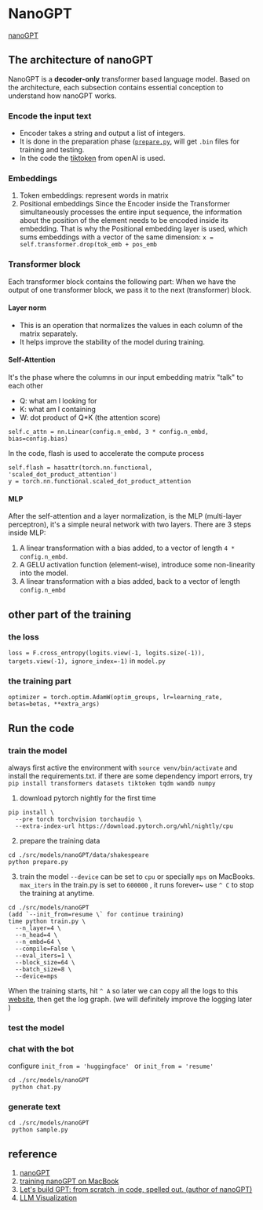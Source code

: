# NanoGPT
[nanoGPT](https://github.com/karpathy/nanoGPT)
## The architecture of nanoGPT
NanoGPT is a **decoder-only** transformer based language model. Based on the architecture, each subsection contains essential conception to understand how nanoGPT works.
### Encode the input text
* Encoder takes a string and output a list of integers. 
* It is done in the preparation phase ([`prepare.py`](https://github.com/CallMeL/Project-ML/blob/master/data/prepare.py), will get `.bin` files for training and testing.
* In the code the [tiktoken](https://github.com/openai/tiktoken) from openAI is used.
### Embeddings
1. Token embeddings: represent words in matrix
2. Positional embeddings
   Since the Encoder inside the Transformer simultaneously processes the entire input sequence, the information about the position of the element needs to be encoded inside its embedding. That is why the Positional embedding layer is used, which sums embeddings with a vector of the same dimension: `x = self.transformer.drop(tok_emb + pos_emb`

### Transformer block
Each transformer block contains the following part: When we have the output of one transformer block, we pass it to the next (transformer) block.
#### Layer norm
* This is an operation that normalizes the values in each column of the matrix separately. 
* It helps improve the stability of the model during training.

#### Self-Attention
 It's the phase where the columns in our input embedding matrix "talk" to each other
  * Q: what am I looking for
  * K: what am I containing
  * W: dot product of Q*K (the attention score)

`self.c_attn = nn.Linear(config.n_embd, 3 * config.n_embd, bias=config.bias)     `

In the code, flash is used to accelerate the compute process
```
self.flash = hasattr(torch.nn.functional, 'scaled_dot_product_attention')
y = torch.nn.functional.scaled_dot_product_attention
```
#### MLP
After the self-attention and a layer normalization, is the MLP (multi-layer perceptron), it's a simple neural network with two layers.
There are 3 steps inside MLP:
1. A linear transformation with a bias added, to a vector of length `4 * config.n_embd`.
2. A GELU activation function (element-wise), introduce some non-linearity into the model.
3. A linear transformation with a bias added, back to a vector of length `config.n_embd`


## other part of the training
### the loss
`loss = F.cross_entropy(logits.view(-1, logits.size(-1)), targets.view(-1), ignore_index=-1)` in `model.py`

### the training part
`optimizer = torch.optim.AdamW(optim_groups, lr=learning_rate, betas=betas, **extra_args)`

## Run the code
### train the model
always first active the environment with `source venv/bin/activate` and install the requirements.txt. 
if there are some dependency import errors, try `pip install transformers datasets tiktoken tqdm wandb numpy`
1. download pytorch nightly for the first time
```
pip install \
  --pre torch torchvision torchaudio \
  --extra-index-url https://download.pytorch.org/whl/nightly/cpu
```

2. prepare the training data 
```
cd ./src/models/nanoGPT/data/shakespeare
python prepare.py
```

3. train the model
`--device` can be set to `cpu` or specially `mps` on MacBooks. 
`max_iters` in the train.py is set to `600000` , it runs forever~ use `^ C` to stop the training at anytime.
```
cd ./src/models/nanoGPT
(add `--init_from=resume \` for continue training)
time python train.py \
  --n_layer=4 \
  --n_head=4 \
  --n_embd=64 \
  --compile=False \
  --eval_iters=1 \
  --block_size=64 \
  --batch_size=8 \
  --device=mps
```
When the training starts, hit `^ A` so later we can copy all the logs to this [website](https://observablehq.com/@simonw/plot-loss-from-nanogpt), then get the log graph. (we will definitely improve the logging later )

### test the model
### chat with the bot
configure `init_from = 'huggingface' ` or `init_from = 'resume' `
```
cd ./src/models/nanoGPT
 python chat.py
```
###  generate text
```
cd ./src/models/nanoGPT
 python sample.py
```
###

## reference
1. [nanoGPT](https://github.com/karpathy/nanoGPT)
2. [training nanoGPT on MacBook](https://til.simonwillison.net/llms/nanogpt-shakespeare-m2)
3. [Let's build GPT: from scratch, in code, spelled out. (author of nanoGPT)](https://youtu.be/kCc8FmEb1nY?si=XA_iMh2jns5vPHN5)
4. [LLM Visualization](https://bbycroft.net/llm)
